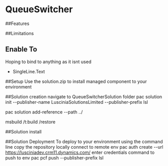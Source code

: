 # QueueSwitcher

##Features

##Limitations

## Enable To
Hoping to bind to anything as it isnt used
- SingleLine.Text

##Setup
Use the solution.zip to install managed component to your environment

##Solution creation
navigate to QueueSwitcherSolution folder
pac solution init --publisher-name LusciniaSolutionsLimited --publisher-prefix lsl

pac solution add-reference --path ../

msbuild /t:build /restore

##Solution install


##Solution Deployment
To deploy to your environment using the command line
copy the repository locally
connect to remote env
pac auth create --url https://lusciniadev.crm11.dynamics.com/
enter credentials
command to push to env
pac pcf push --publisher-prefix lsl